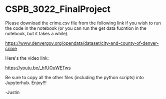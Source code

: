 # CSPB_3022_FinalProject

Please download the crime.csv file from the following link if you wish to run the code in the notebook 
(or you can run the get data fucntion in the notebook, but it takes a while).

https://www.denvergov.org/opendata/dataset/city-and-county-of-denver-crime

Here's the video link:

https://youtu.be/_hfUOuWETws

Be sure to copy all the other files (including the python scripts) into Jupyterhub.
Enjoy!!!

-Justin
